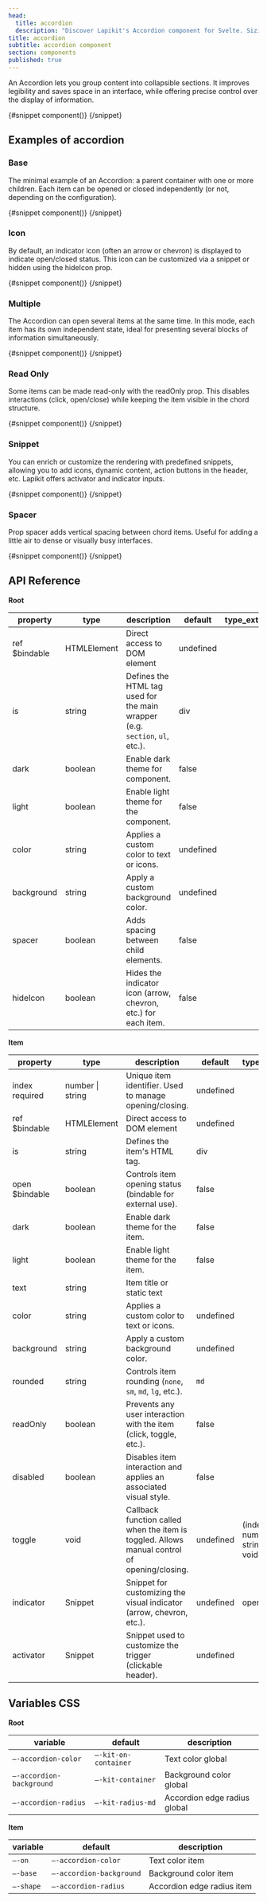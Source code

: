 ```yaml
---
head:
  title: accordion
  description: "Discover Lapikit's Accordion component for Svelte. Sizing, accessibility, optimized SEO and integrated event management"
title: accordion
subtitle: accordion component
section: components
published: true
---
```


<script>
    import { Sandbox } from '$lib/components/index.js';
    // components
    import AccordionBase from "$lib/components/docs/accordion/accordion-base.svelte";
    import AccordionBaseCode from "$lib/components/docs/accordion/accordion-base.svelte?raw";
    import AccordionIcon from "$lib/components/docs/accordion/accordion-icon.svelte";
    import AccordionIconCode from "$lib/components/docs/accordion/accordion-icon.svelte?raw";
    import AccordionMultiple from "$lib/components/docs/accordion/accordion-multiple.svelte";
    import AccordionMultipleCode from "$lib/components/docs/accordion/accordion-multiple.svelte?raw";
    import AccordionReadOnly from "$lib/components/docs/accordion/accordion-read-only.svelte";
    import AccordionReadOnlyCode from "$lib/components/docs/accordion/accordion-read-only.svelte?raw";
    import AccordionSnippet from "$lib/components/docs/accordion/accordion-snippet.svelte";
    import AccordionSnippetCode from "$lib/components/docs/accordion/accordion-snippet.svelte?raw";
    import AccordionSpacer from "$lib/components/docs/accordion/accordion-spacer.svelte";
    import AccordionSpacerCode from "$lib/components/docs/accordion/accordion-spacer.svelte?raw";
</script>

An Accordion lets you group content into collapsible sections. It improves legibility and saves space in an interface, while offering precise control over the display of information.

<Sandbox name="accordion-sandbox" code={AccordionBaseCode} presentation>
	{#snippet component()}
		<AccordionBase/>
	{/snippet}
</Sandbox>

## Examples of accordion

### Base

The minimal example of an Accordion: a parent container with one or more children. Each item can be opened or closed independently (or not, depending on the configuration).

<Sandbox name="accordion-base-sandbox" code={AccordionBaseCode}>
	{#snippet component()}
		<AccordionBase/>
	{/snippet}
</Sandbox>

### Icon

By default, an indicator icon (often an arrow or chevron) is displayed to indicate open/closed status. This icon can be customized via a snippet or hidden using the hideIcon prop.

<Sandbox name="accordion-icon-sandbox" code={AccordionIconCode}>
	{#snippet component()}
		<AccordionIcon/>
	{/snippet}
</Sandbox>

### Multiple

The Accordion can open several items at the same time.
In this mode, each item has its own independent state, ideal for presenting several blocks of information simultaneously.

<Sandbox name="accordion-multiple-sandbox" code={AccordionMultipleCode}>
	{#snippet component()}
		<AccordionMultiple/>
	{/snippet}
</Sandbox>

### Read Only

Some items can be made read-only with the readOnly prop. This disables interactions (click, open/close) while keeping the item visible in the chord structure.

<Sandbox name="accordion-readonly-sandbox" code={AccordionReadOnlyCode}>
	{#snippet component()}
		<AccordionReadOnly/>
	{/snippet}
</Sandbox>

### Snippet

You can enrich or customize the rendering with predefined snippets, allowing you to add icons, dynamic content, action buttons in the header, etc.
Lapikit offers activator and indicator inputs.

<Sandbox name="accordion-snippet-sandbox" code={AccordionSnippetCode}>
	{#snippet component()}
		<AccordionSnippet/>
	{/snippet}
</Sandbox>

### Spacer

Prop spacer adds vertical spacing between chord items.
Useful for adding a little air to dense or visually busy interfaces.

<Sandbox name="accordion-spacer-sandbox" code={AccordionSpacerCode}>
	{#snippet component()}
		<AccordionSpacer/>
	{/snippet}
</Sandbox>

## API Reference

**Root**

| property      | type        | description                                                                  | default   | type_extend |
| ------------- | ----------- | ---------------------------------------------------------------------------- | --------- | ----------- |
| ref $bindable | HTMLElement | Direct access to DOM element                                                 | undefined |             |
| is            | string      | Defines the HTML tag used for the main wrapper (e.g. `section`, `ul`, etc.). | div       |             |
| dark          | boolean     | Enable dark theme for component.                                             | false     |             |
| light         | boolean     | Enable light theme for the component.                                        | false     |             |
| color         | string      | Applies a custom color to text or icons.                                     | undefined |             |
| background    | string      | Apply a custom background color.                                             | undefined |             |
| spacer        | boolean     | Adds spacing between child elements.                                         | false     |             |
| hideIcon      | boolean     | Hides the indicator icon (arrow, chevron, etc.) for each item.               | false     |             |

**Item**

| property       | type             | description                                                                                  | default   | type_extend                       |
| -------------- | ---------------- | -------------------------------------------------------------------------------------------- | --------- | --------------------------------- |
| index required | number \| string | Unique item identifier. Used to manage opening/closing.                                      | undefined |                                   |
| ref $bindable  | HTMLElement      | Direct access to DOM element                                                                 | undefined |                                   |
| is             | string           | Defines the item's HTML tag.                                                                 | div       |                                   |
| open $bindable | boolean          | Controls item opening status (bindable for external use).                                    | false     |                                   |
| dark           | boolean          | Enable dark theme for the item.                                                              | false     |                                   |
| light          | boolean          | Enable light theme for the item.                                                             | false     |                                   |
| text           | string           | Item title or static text                                                                    |           |                                   |
| color          | string           | Applies a custom color to text or icons.                                                     | undefined |                                   |
| background     | string           | Apply a custom background color.                                                             | undefined |                                   |
| rounded        | string           | Controls item rounding (`none`, `sm`, `md`, `lg`, etc.).                                     | `md`      |                                   |
| readOnly       | boolean          | Prevents any user interaction with the item (click, toggle, etc.).                           | false     |                                   |
| disabled       | boolean          | Disables item interaction and applies an associated visual style.                            | false     |                                   |
| toggle         | void             | Callback function called when the item is toggled. Allows manual control of opening/closing. | undefined | (index: number \| string) => void |
| indicator      | Snippet          | Snippet for customizing the visual indicator (arrow, chevron, etc.).                         | undefined | open[]                            |
| activator      | Snippet          | Snippet used to customize the trigger (clickable header).                                    | undefined |                                   |

## Variables CSS

**Root**

| variable                 | default              | description                  |
| ------------------------ | -------------------- | ---------------------------- |
| `–-accordion-color`      | `–-kit-on-container` | Text color global            |
| `–-accordion-background` | `–-kit-container`    | Background color global      |
| `–-accordion-radius`     | `–-kit-radius-md`    | Accordion edge radius global |

**Item**

| variable  | default                  | description                |
| --------- | ------------------------ | -------------------------- |
| `–-on`    | `–-accordion-color`      | Text color item            |
| `–-base`  | `–-accordion-background` | Background color item      |
| `–-shape` | `–-accordion-radius`     | Accordion edge radius item |
